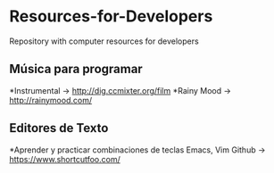 # Resources-for-Developers
Repository with computer resources for developers

## Música para programar
*Instrumental -> http://dig.ccmixter.org/film
*Rainy Mood -> http://rainymood.com/

## Editores de Texto
*Aprender y practicar combinaciones de teclas Emacs, Vim Github -> https://www.shortcutfoo.com/
